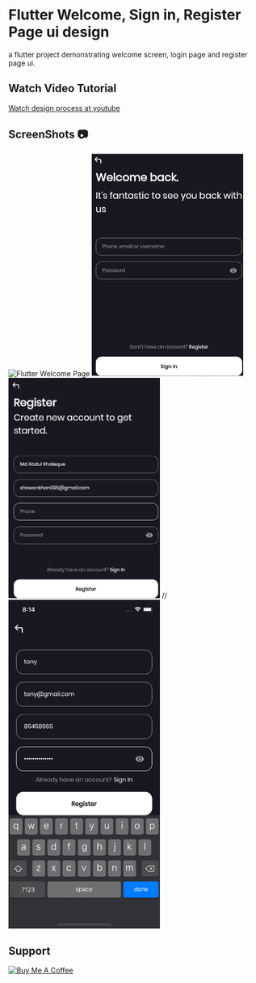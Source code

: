 # Flutter Welcome, Sign in, Register Page ui design
a flutter project demonstrating welcome screen, login page and register page ui.

## Watch Video Tutorial
[Watch design process at youtube](https://youtu.be/8oF1qXDEx6o)

## ScreenShots 📷 
<p float="left">
  <img  src="screenshots/welcomePage.png" alt="Flutter Welcome Page" width="300" />
  <img src="screenshots/login.png" alt="flutter Sign in page" width="300" /> 
  <img src="screenshots/register.png" alt="Register Page in flutter" width="300" />
 // <img src="screenshots/register_fields.png" alt="FLutter Ui design" width="300" />
</p>

## Support

<a href="https://www.buymeacoffee.com/tonydavid" target="_blank"><img src="https://cdn.buymeacoffee.com/buttons/v2/default-yellow.png" alt="Buy Me A Coffee" style="height: 60px !important;width: 217px !important;" ></a>

